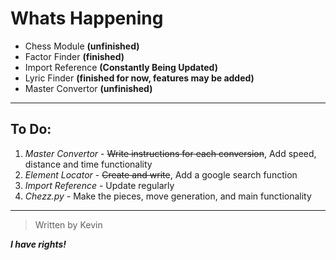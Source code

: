# Whats Happening

- Chess Module **(unfinished)**
- Factor Finder **(finished)**
- Import Reference **(Constantly Being Updated)**
- Lyric Finder **(finished for now, features may be added)**
- Master Convertor **(unfinished)**

---

## To Do:

1. *Master Convertor* - ~~Write instructions for each conversion~~, Add speed, distance and time functionality
2. *Element Locator* - ~~Create and write~~, Add a google search function
3. *Import Reference* - Update regularly 
4. *Chezz.py* - Make the pieces, move generation, and main functionality

---

>Written by Kevin

***I have rights!***
